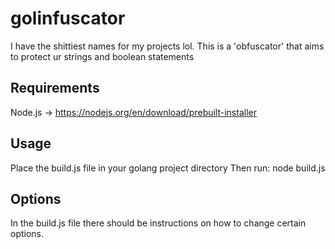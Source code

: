 # golinfuscator
I have the shittiest names for my projects lol. 
This is a 'obfuscator' that aims to protect ur strings and boolean statements

## Requirements
Node.js -> https://nodejs.org/en/download/prebuilt-installer

## Usage
Place the build.js file in your golang project directory
Then run: node build.js

## Options
In the build.js file there should be instructions on how to change certain options.
